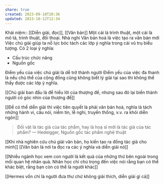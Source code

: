 ```yaml
---
share: true
created: 2023-09-18T20:36
updated: 2023-10-12T12:34
---
```

Khái niệm:: [[Diễn giải, đọc]], [[Văn bản]]
Một cái là trình thuật, một cái là mô tả, trình thuật, đối thoại. Nhà nghi
Văn bản hoá là việc tạo ra văn bản mới
Việc chú giải giúp ta nỗ lực bóc tách các lớp ý nghĩa trong cái vũ trụ biểu tượng. Có 2 loại ý nghĩa:
- Cấu trúc chức năng
- Nguồn gốc

Điểm yếu của việc chú giải là dễ trở thành người 
Điểm yếu của việc đa thanh là nếu chủ thể của cộng đồng cũng không biết lý giải tại sao thì không thể thấy được các lớp ý nghĩa. 

[[Chú giải ban đầu là để hiểu lời của thượng đế, nhưng sau đó lại biến thành người có góc nhìn của thượng đế]]

[[Để có thể diễn giải thì việc tiên quyết là phải văn bản hoá, nghĩa là tách những hành vi, câu nói, niềm tin, lễ nghi, truyền thống, v.v. ra khỏi diễn ngôn]]

> Đối vật là tác giả của tác phẩm, hay là hoạ sĩ mới là tác giả của tác phẩm?
> — Hedeigger, Nguồn gốc tác phẩm nghệ thuật

[[Khi nhà nghiên cứu chú giải văn bản, họ kiến tạo ra đồng tác giả cho mình]]
[[Văn bản là nơi ta đọc ra các ý nghĩa và diễn giải nó]] 

[[Nhiều ngành học xem con người là kết quả của những thứ bên ngoài trong mối quan hệ nhân quả. Nhân học chỉ chú trọng đến việc nói rằng bạn có thể khác biệt, rằng bạn còn có thể là người khác]]

[[Hermes vốn chỉ là người đưa thư chứ không giải thích, diễn giải gì cả]] 
